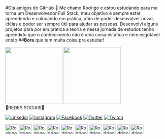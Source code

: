 #Olá amigos do GitHub 👋 Me chamo Rodrigo e estou estudando para me torna um  Desenvolvedor Full Stack, meu objetivo é sempre estar aprendendo e colocando em prática, afim de poder desenvolver novas idéias e poder ser sempre útil para ajudar as pessoas. 
Desenvolvi alguns projetos para por em pratica a teoria e nessa jornada de estudos tenho aprendido que o conhecimento não é uma coisa estática e nem esgotável então ##**Bora** que tem muita coisa pra estudar!

<div>
 <img height="180em" src="https://github-readme-stats.vercel.app/api?username=rodrigoweb1983&show_icons=true&theme=tokyonight"/>
 <img height="180em" src="https://github-readme-stats.vercel.app/api/top-langs/?username=rodrigoweb1983&layout=compact&theme=tokyonight"/>
<div>
  💙REDES SOCIAIS💙
  
  [![Linkedin](https://img.shields.io/badge/LinkedIn-0077B5?style=for-the-badge&logo=linkedin&logoColor=white)](https://www.linkedin.com/in/rodrigo-rosa-mar%C3%A7al-145916197/)
    [![Instagram](https://img.shields.io/badge/Instagram-E4405F?style=for-the-badge&logo=instagram&logoColor=white)](https://www.instagram.com/rodrigoweb83/)
  [![Facebook](https://img.shields.io/badge/Facebook-1877F2?style=for-the-badge&logo=facebook&logoColor=white)](https://www.facebook.com/minhaapostiladigital01/)
  [![Twitter](https://img.shields.io/badge/Twitter-1DA1F2?style=for-the-badge&logo=twitter&logoColor=white)](https://twitter.com/RodrigoRosaMar6)
 [![Twitch](https://img.shields.io/badge/Twitch-9146FF?style=for-the-badge&logo=twitch&logoColor=white)](https://www.twitch.tv/settings/profile)


<div>
<img align="center" alt="Rodrigo-html" height="30" width="40" src="https://cdn.jsdelivr.net/gh/devicons/devicon/icons/html5/html5-original.svg"/>
 <img align="center" alt="Rodrigo-html" height="30" width="40"  src="https://cdn.jsdelivr.net/gh/devicons/devicon/icons/css3/css3-original.svg" />
 <img  align="center" alt="Rodrigo-html" height="30" width="40" src="https://cdn.jsdelivr.net/gh/devicons/devicon/icons/git/git-original.svg" />
 <img  align="center" alt="Rodrigo-html" height="30" width="40" src="https://cdn.jsdelivr.net/gh/devicons/devicon/icons/github/github-original.svg" />
 <img  align="center" alt="Rodrigo-html" height="30" width="40" src="https://cdn.jsdelivr.net/gh/devicons/devicon/icons/javascript/javascript-original.svg" />
 <img  align="center" alt="Rodrigo-html" height="30" width="40" src="https://cdn.jsdelivr.net/gh/devicons/devicon/icons/nodejs/nodejs-original.svg" />
 <img  align="center" alt="Rodrigo-html" height="30" width="40" src="https://cdn.jsdelivr.net/gh/devicons/devicon/icons/python/python-original.svg" />
 <img  align="center" alt="Rodrigo-html" height="30" width="40" src="https://cdn.jsdelivr.net/gh/devicons/devicon/icons/docker/docker-original.svg" />
<img  align="center" alt="Rodrigo-html" height="30" width="40" src="https://cdn.jsdelivr.net/gh/devicons/devicon/icons/bootstrap/bootstrap-original.svg" />
<img  align="center" alt="Rodrigo-html" height="30" width="40" src="https://cdn.jsdelivr.net/gh/devicons/devicon/icons/angularjs/angularjs-original.svg" />
<div>

